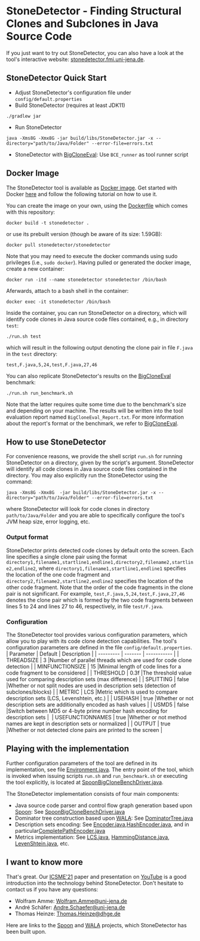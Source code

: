 # StoneDetector - Finding Structural Clones and Subclones in Java Source Code

If you just want to try out StoneDetector, you can also have a look at the tool's interactive website: [stonedetector.fmi.uni-jena.de](https://stonedetector.fmi.uni-jena.de).

## StoneDetector Quick Start
* Adjust StoneDetector's configuration file under `config/default.properties`
* Build StoneDetector (requires at least JDK11)
```
./gradlew jar
```
* Run StoneDetector
```
java -Xms8G -Xmx8G -jar build/libs/StoneDetector.jar -x --directory="path/to/Java/Folder" --error-file=errors.txt 
```
* StoneDetector with [BigCloneEval](https://github.com/jeffsvajlenko/BigCloneEval):
 Use `BCE_runner` as tool runner script

## Docker Image

The StoneDetector tool is available as [Docker image](https://hub.docker.com/r/stonedetector/stonedetector). Get started with Docker [here](https://docs.docker.com/get-started/) and follow the following tutorial on how to use it.

You can create the image on your own, using the [Dockerfile](Dockerfile) which comes with this repository:
```
docker build -t stonedetector .
```
or use its prebuilt version  (though be aware of its size: 1.59GB):
```
docker pull stonedetector/stonedetector
```
Note that you may need to execute the docker commands using sudo privileges (i.e., `sudo docker`). Having pulled or generated the docker image, create a new container:
```
docker run -itd --name stonedetector stonedetector /bin/bash
```
Aferwards, attach to a bash shell in the container:
```
docker exec -it stonedetector /bin/bash
```
Inside the container, you can run StoneDetector on a directory, which will identify code clones in Java source code files contained, e.g., in directory `test`:
```
./run.sh test
```
which will result in the following output denoting the clone pair in file `F.java` in the `test` directory:
```
test,F.java,5,24,test,F.java,27,46
```
You can also replicate StoneDetector's results on the [BigCloneEval](https://github.com/jeffsvajlenko/BigCloneEval) benchmark:
```
./run.sh run_benchmark.sh
```
Note that the latter requires quite some time due to the benchmark's size and depending on your machine. The results will be written into the tool evaluation report named `BigCloneEval_Report.txt`. For more information about the report's format or the benchmark, we refer to [BigCloneEval](https://github.com/jeffsvajlenko/BigCloneEval).

## How to use StoneDetector

For convenience reasons, we provide the shell script `run.sh` for running StoneDetector on a directory, given by the script's argument. StoneDetector will identify all code clones in Java source code files contained in the directory. You may also explicitly run the StoneDetector using the command:
```
java -Xms8G -Xmx8G  -jar build/libs/StoneDetector.jar -x --directory="path/to/Java/Folder" --error-file=errors.txt 
```
where StoneDetector will look for code clones in directory `path/to/Java/Folder` and you are able to specifically configure the tool's JVM heap size, error logging, etc.

### Output format

StoneDetector prints detected code clones by default onto the screen. Each line specifies a single clone pair using the format `directory1,filename1,startline1,endline1,directory2,filename2,startline2,endline2`, where `directory1,filename1,startline1,endline1` specifies the location of the one code fragment and `directory2,filename2,startline2,endline2` specifies the location of the other code fragment. Note that the order of the code fragments in the clone pair is not significant. For example, `test,F.java,5,24,test,F.java,27,46` denotes the clone pair which is formed by the two code fragments between lines 5 to 24 and lines 27 to 46, respectively, in file `test/F.java`.

### Configuration

The StoneDetector tool provides various configuration parameters, which allow you to play with its code clone detection capabilities. The tool's configuration parameters are defined in the file `config/default.properties`. 
| Parameter | Default | Description |
| --------- | ------- | ----------- |
| THREADSIZE | 3 |Number of parallel threads which are used for code clone detection |
| MINFUNCTIONSIZE | 15 |Minimal length of code lines for a code fragment to be considered |
| THRESHOLD | 0.3f |The threshold value used for comparing description sets (max difference) |
| SPLITTING | false |Whether or not split nodes are used in description sets (detection of subclones/blocks) |
| METRIC | LCS     |Metric which is used to compare description sets (LCS, Levenshtein, etc.) |
| USEHASH | true |Whether or not description sets are additionally encoded as hash values |
| USMD5 | false |Switch between MD5 or 4-byte prime number hash encoding for description sets | 
| USEFUNCTIONNAMES | true |Whether or not method names are kept in description sets or normalized |
| OUTPUT | true |Whether or not detected clone pairs are printed to the screen |

## Playing with the implementation

Further configuration parameters of the tool are defined in its implementation, see file [Environment.java](src/main/java/org/fsu/codeclones/Environment.java). The entry point of the tool, which is invoked when issuing scripts `run.sh` and `run_benchmark.sh` or executing the tool explicitly, is located at [SpoonBigCloneBenchDriver.java](src/main/java/org/dlr/foobar/SpoonBigCloneBenchDriver.java).

The StoneDetector implementation consists of four main components:
 * Java source code parser and control flow graph generation based upon [Spoon](https://github.com/INRIA/spoon): See [SpoonBigCloneBenchDriver.java](src/main/java/org/dlr/foobar/SpoonBigCloneBenchDriver.java)
 * Dominator tree construction based upon [WALA](https://github.com/wala/WALA): See [DominatorTree.java](src/main/java/org/fsu/codeclones/DominatorTree.java)
 * Description sets encoding: See [Encoder.java](src/main/java/org/fsu/codeclones/Encoder.java),[HashEncoder.java](src/main/java/org/fsu/codeclones/HashEncoder.java),  and in particular[CompletePathEncoder.java](src/main/java/org/fsu/codeclones/CompletePathEncoder.java)
 * Metrics implementation: See [LCS.java](src/main/java/org/fsu/codeclones/LCS.java), [HammingDistance.java](src/main/java/org/fsu/codeclones/HammingDistance.java), [LevenShtein.java](src/main/java/org/fsu/codeclones/LevenShtein.java), etc.

## I want to know more

That's great. Our [ICSME'21](https://www.computer.org/csdl/proceedings-article/icsme/2021/288200a070/1yNh4Mp9yE0) paper and presentation on [YouTube](https://youtu.be/GirClq1CA8w) is a good introduction into the technology behind StoneDetector. Don't hesitate to contact us if you have any questions:
 * Wolfram Amme: Wolfram.Amme@uni-jena.de 
 * André Schäfer: Andre.Schaefer@uni-jena.de 
 * Thomas Heinze: Thomas.Heinze@dhge.de 

Here are links to the [Spoon](https://github.com/INRIA/spoon) and [WALA](https://github.com/wala/WALA) projects, which StoneDetector has been built upon.
